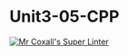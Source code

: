 # Unit3-05-CPP
[![Mr Coxall's Super Linter](https://github.com/ICS3U-Programming-KevinC/Unit3-05-CPP/workflows/Mr%20Coxall's%20Super%20Linter/badge.svg)](https://github.com/ICS3U-Programming-KevinC/Unit3-05-CPP/actions/)
